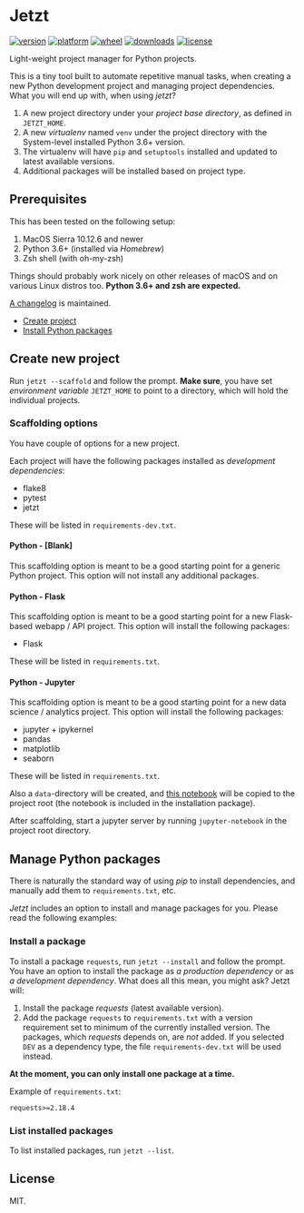 # Jetzt

[![version](https://img.shields.io/pypi/v/jetzt.svg?style=flat)](https://pypi.org/project/jetzt/)
[![platform](https://img.shields.io/pypi/pyversions/jetzt.svg?style=flat)](https://pypi.org/project/jetzt/)
[![wheel](https://img.shields.io/pypi/wheel/jetzt.svg?style=flat)](https://pypi.org/project/jetzt/)
[![downloads](https://img.shields.io/pypi/dm/jetzt.svg?style=flat)](https://pypi.org/project/jetzt/)
[![license](https://img.shields.io/github/license/janikarh/jetzt.svg?style=flat)](https://github.com/janikarh/jetzt/blob/master/LICENSE)

Light-weight project manager for Python projects.

This is a tiny tool built to automate repetitive manual tasks, when creating a new Python development project and managing project dependencies. What you will end up with, when using *jetzt*?

1. A new project directory under your *project base directory*, as defined in `JETZT_HOME`.
1. A new *virtualenv* named `venv` under the project directory with the System-level installed Python 3.6+ version.
1. The virtualenv will have `pip` and `setuptools` installed and updated to latest available versions.
1. Additional packages will be installed based on project type.

## Prerequisites

This has been tested on the following setup:

1. MacOS Sierra 10.12.6 and newer
1. Python 3.6+ (installed via *Homebrew*)
1. Zsh shell (with oh-my-zsh)

Things should probably work nicely on other releases of macOS and on various Linux distros too. **Python 3.6+ and zsh are expected.**

[A changelog](https://github.com/janikarh/jetzt/blob/master/CHANGELOG.md) is maintained.

- [Create project](#create-project)
- [Install Python packages](#install-python-packages)

## Create new project

Run `jetzt --scaffold` and follow the prompt. **Make sure**, you have set *environment variable* `JETZT_HOME` to point to a directory, which will hold the individual projects.

### Scaffolding options

You have couple of options for a new project.

Each project will have the following packages installed as *development dependencies*:

- flake8
- pytest
- jetzt

These will be listed in `requirements-dev.txt`.

#### Python - [Blank]

This scaffolding option is meant to be a good starting point for a generic Python project. This option will not install any additional packages.

#### Python - Flask

This scaffolding option is meant to be a good starting point for a new Flask-based webapp / API project. This option will install the following packages:

- Flask

These will be listed in `requirements.txt`.

#### Python - Jupyter

This scaffolding option is meant to be a good starting point for a new data science / analytics project. This option will install the following packages:

- jupyter + ipykernel
- pandas
- matplotlib
- seaborn

These will be listed in `requirements.txt`.

Also a `data`-directory will be created, and [this notebook](https://github.com/janikarh/jetzt/blob/master/jetzt/seeds/python_jupyter/starting-point.ipynb) will be copied to the project root (the notebook is included in the installation package).

After scaffolding, start a jupyter server by running `jupyter-notebook` in the project root directory.

## Manage Python packages

There is naturally the standard way of using *pip* to install dependencies, and manually add them to `requirements.txt`, etc.

*Jetzt* includes an option to install and manage packages for you. Please read the following examples:

### Install a package

To install a package `requests`, run `jetzt --install` and follow the prompt. You have an option to install the package as *a production dependency* or as *a development dependency*. What does all this mean, you might ask? Jetzt will:

1. Install the package *requests* (latest available version).
2. Add the package `requests` to `requirements.txt` with a version requirement set to minimum of the currently installed version. The packages, which *requests* depends on, are *not* added. If you selected `DEV` as a dependency type, the file `requirements-dev.txt` will be used instead.

**At the moment, you can only install one package at a time.**

Example of `requirements.txt`:

```
requests>=2.18.4
```

### List installed packages

To list installed packages, run `jetzt --list`.


## License

MIT.
